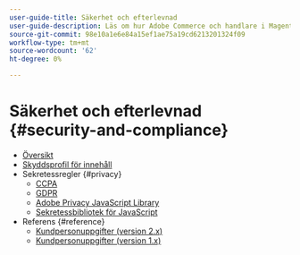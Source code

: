 ```yaml
---
user-guide-title: Säkerhet och efterlevnad
user-guide-description: Läs om hur Adobe Commerce och handlare i Magento Open Source ansvarar för att upprätthålla en säker miljö och uppfylla de rättsliga kraven och bästa metoderna för onlinehandlare inom sin jurisdiktion.
source-git-commit: 98e10a1e6e84a15ef1ae75a19cd6213201324f09
workflow-type: tm+mt
source-wordcount: '62'
ht-degree: 0%

---
```



# Säkerhet och efterlevnad {#security-and-compliance}

- [Översikt](overview.md)
- [Skyddsprofil för innehåll](content-security-policy.md)
- Sekretessregler {#privacy}
   - [CCPA](privacy/ccpa.md)
   - [GDPR](privacy/gdpr.md)
   - [Adobe Privacy JavaScript Library](privacy/adobe-javascript-library.md)
   - [Sekretessbibliotek för JavaScript](privacy/javascript-library.md)
- Referens {#reference}
   - [Kundpersonuppgifter (version 2.x)](privacy/data-m2.md)
   - [Kundpersonuppgifter (version 1.x)](privacy/data-m1.md)
